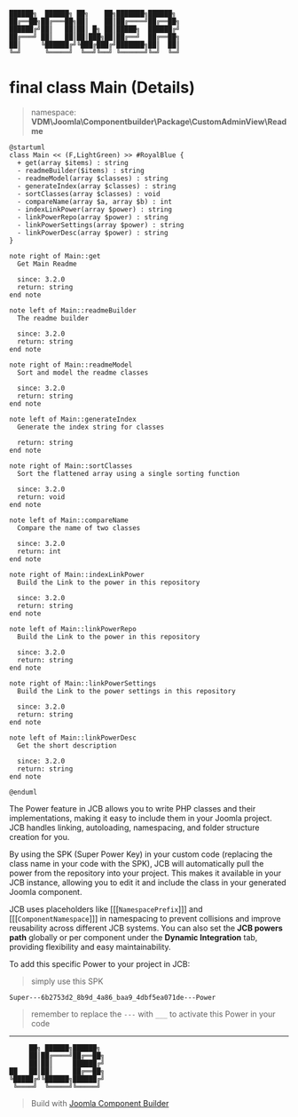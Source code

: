 ```
██████╗  ██████╗ ██╗    ██╗███████╗██████╗
██╔══██╗██╔═══██╗██║    ██║██╔════╝██╔══██╗
██████╔╝██║   ██║██║ █╗ ██║█████╗  ██████╔╝
██╔═══╝ ██║   ██║██║███╗██║██╔══╝  ██╔══██╗
██║     ╚██████╔╝╚███╔███╔╝███████╗██║  ██║
╚═╝      ╚═════╝  ╚══╝╚══╝ ╚══════╝╚═╝  ╚═╝
```
# final class Main (Details)
> namespace: **VDM\Joomla\Componentbuilder\Package\CustomAdminView\Readme**

```uml
@startuml
class Main << (F,LightGreen) >> #RoyalBlue {
  + get(array $items) : string
  - readmeBuilder($items) : string
  - readmeModel(array $classes) : string
  - generateIndex(array $classes) : string
  - sortClasses(array $classes) : void
  - compareName(array $a, array $b) : int
  - indexLinkPower(array $power) : string
  - linkPowerRepo(array $power) : string
  - linkPowerSettings(array $power) : string
  - linkPowerDesc(array $power) : string
}

note right of Main::get
  Get Main Readme

  since: 3.2.0
  return: string
end note

note left of Main::readmeBuilder
  The readme builder

  since: 3.2.0
  return: string
end note

note right of Main::readmeModel
  Sort and model the readme classes

  since: 3.2.0
  return: string
end note

note left of Main::generateIndex
  Generate the index string for classes

  return: string
end note

note right of Main::sortClasses
  Sort the flattened array using a single sorting function

  since: 3.2.0
  return: void
end note

note left of Main::compareName
  Compare the name of two classes

  since: 3.2.0
  return: int
end note

note right of Main::indexLinkPower
  Build the Link to the power in this repository

  since: 3.2.0
  return: string
end note

note left of Main::linkPowerRepo
  Build the Link to the power in this repository

  since: 3.2.0
  return: string
end note

note right of Main::linkPowerSettings
  Build the Link to the power settings in this repository

  since: 3.2.0
  return: string
end note

note left of Main::linkPowerDesc
  Get the short description

  since: 3.2.0
  return: string
end note
 
@enduml
```

The Power feature in JCB allows you to write PHP classes and their implementations, making it easy to include them in your Joomla project. JCB handles linking, autoloading, namespacing, and folder structure creation for you.

By using the SPK (Super Power Key) in your custom code (replacing the class name in your code with the SPK), JCB will automatically pull the power from the repository into your project. This makes it available in your JCB instance, allowing you to edit it and include the class in your generated Joomla component.

JCB uses placeholders like [[[`NamespacePrefix`]]] and [[[`ComponentNamespace`]]] in namespacing to prevent collisions and improve reusability across different JCB systems. You can also set the **JCB powers path** globally or per component under the **Dynamic Integration** tab, providing flexibility and easy maintainability.

To add this specific Power to your project in JCB:

> simply use this SPK
```
Super---6b2753d2_8b9d_4a86_baa9_4dbf5ea071de---Power
```
> remember to replace the `---` with `___` to activate this Power in your code

---
```
     ██╗ ██████╗██████╗
     ██║██╔════╝██╔══██╗
     ██║██║     ██████╔╝
██   ██║██║     ██╔══██╗
╚█████╔╝╚██████╗██████╔╝
 ╚════╝  ╚═════╝╚═════╝
```
> Build with [Joomla Component Builder](https://git.vdm.dev/joomla/Component-Builder)

